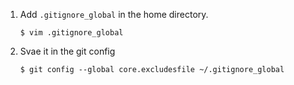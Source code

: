 
1. Add `.gitignore_global` in the home directory.
    ```
    $ vim .gitignore_global
    ```
2. Svae it in the git config
    ```
    $ git config --global core.excludesfile ~/.gitignore_global
    ```